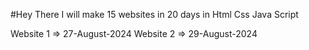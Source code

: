 #Hey There I will make 15 websites in 20 days in Html Css Java Script


Website 1 => 27-August-2024
Website 2 => 29-August-2024
